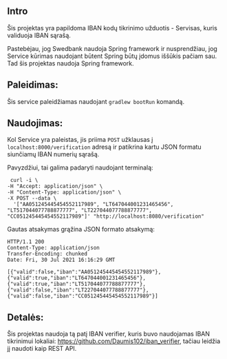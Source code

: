## Intro
Šis projektas yra papildoma IBAN kodų tikrinimo užduotis - Servisas, kuris validuoja IBAN sąrašą.

Pastebėjau, jog Swedbank naudoja Spring framework ir nusprendžiau, jog Service kūrimas naudojant būtent Spring būtų įdomus iššūkis pačiam sau. Tad šis projektas naudoja Spring framework.

## Paleidimas:
Šis service paleidžiamas naudojant `gradlew bootRun` komandą.

## Naudojimas:
Kol Service yra paleistas, jis priima `POST` užklausas į `localhost:8000/verification` adresą ir patikrina kartu JSON formatu siunčiamų IBAN numerių sąrašą.

Pavyzdžiui, tai galima padaryti naudojant terminalą:
```
 curl -i \
-H "Accept: application/json" \
-H "Content-Type: application/json" \
-X POST --data \
  '["AA051245445454552117989", "LT647044001231465456", "LT517044077788877777", "LT227044077788877777", "CC051245445454552117989"]' "http://localhost:8080/verification"
```

Gautas atsakymas grąžina JSON formato atsakymą: 
```
HTTP/1.1 200 
Content-Type: application/json
Transfer-Encoding: chunked
Date: Fri, 30 Jul 2021 16:16:29 GMT

[{"valid":false,"iban":"AA051245445454552117989"},{"valid":true,"iban":"LT647044001231465456"},{"valid":true,"iban":"LT517044077788877777"},{"valid":false,"iban":"LT227044077788877777"},{"valid":false,"iban":"CC051245445454552117989"}]
```

## Detalės:
Šis projektas naudoja tą patį IBAN verifier, kuris buvo naudojamas IBAN tikrinimui lokaliai: https://github.com/Daumis102/iban_verifier, tačiau leidžia jį naudoti kaip REST API.
